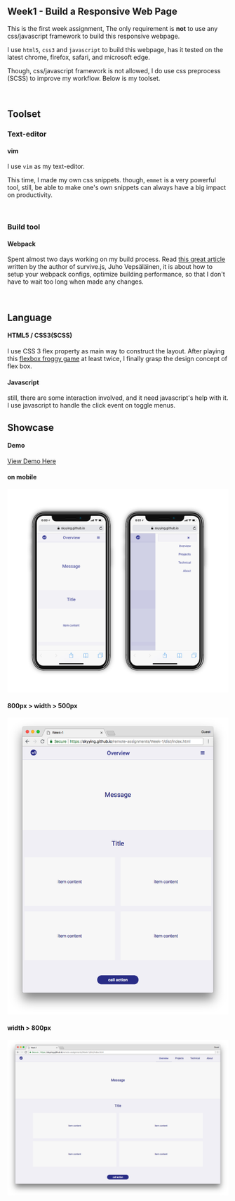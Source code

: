 ## Week1 - Build a Responsive Web Page


This is the first week assignment, The only requirement is **not** to use any css/javascript framework to build this responsive webpage.

I use `html5`, `css3` and `javascript` to build this webpage, has it tested on the latest chrome, firefox, safari, and microsoft edge.

Though, css/javascript framework is not allowed, I do use css preprocess (SCSS) to improve my workflow. Below is my toolset.

<br>

## Toolset

### Text-editor

#### vim

I use `vim` as my text-editor.

This time, I made my own css snippets. though, `emmet` is a very powerful tool, still, be able to make one's own snippets can always have a big impact on productivity.

<br>

### Build tool

#### Webpack

Spent almost two days working on my build process. Read [this great article](https://survivejs.com/webpack/preface/) written by the author of survive.js, Juho Vepsäläinen, it is about how to setup your webpack configs, optimize building performance, so that I don't have to wait too long when made any changes.


<br>


## Language

#### HTML5 / CSS3(SCSS)

I use CSS 3 flex property as main way to construct the layout. After playing this [flexbox froggy game](https://flexboxfroggy.com/) at least twice, I finally grasp the design concept of flex box.

#### Javascript

still, there are some interaction involved, and it need javascript's help with it. I use javascript to handle the click event on toggle menus. 
<br>


## Showcase


#### Demo

[View Demo Here](https://skyying.github.io/remote-assignments/Week-1/dist/index.html)


#### on mobile
![iphoneX-open.png](./screenshots/iphoneX-open.png)


#### 800px > width > 500px
![between-800-and-500-close](./screenshots/between-800-and-500-close.png)


#### width > 800px
![greater-than-800-px](./screenshots/greater-than-800-px.png)

